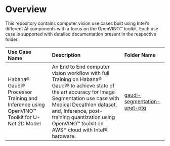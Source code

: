 # Overview  
This repository contains computer vision use cases built using Intel's different AI components with a focus on the OpenVINO™ toolkit. Each use case is supported with detailed documentation present in the respective folder.
  
  


  
| Use Case Name   |      Description      |  Folder Name |
|:--------|:-------------|:-----|
| Habana® Gaudi® Processor Training and Inference using OpenVINO™ Toolkit for U-Net 2D Model |   An End to End computer vision workflow with full Training on Habana® Gaudi® to achieve state of the art accuracy for Image Segmentation use case with Medical Decathlon dataset, and, Inference, post-training quantization using OpenVINO™ toolkit on AWS* cloud with Intel® hardware. | [gaudi-segmentation-unet-ptq](https://github.com/intel/cv-training-and-inference-openvino/tree/main/gaudi-segmentation-unet-ptq) |
